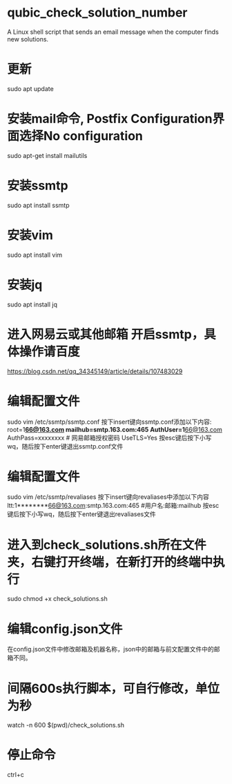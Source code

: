 # qubic_check_solution_number
A Linux shell script that sends an email message when the computer finds new solutions.
# 更新
sudo apt update
# 安装mail命令, Postfix Configuration界面选择No configuration
sudo apt-get install mailutils
# 安装ssmtp
sudo apt install ssmtp
# 安装vim
sudo apt install vim
# 安装jq
sudo apt install jq

# 进入网易云或其他邮箱 开启ssmtp，具体操作请百度
https://blog.csdn.net/qq_34345149/article/details/107483029

# 编辑配置文件
sudo vim /etc/ssmtp/ssmtp.conf
按下insert键向ssmtp.conf添加以下内容:
root=1********66@163.com
mailhub=smtp.163.com:465
AuthUser=1********66@163.com
AuthPass=xxxxxxxx # 网易邮箱授权密码
UseTLS=Yes
按esc键后按下小写wq，随后按下enter键退出ssmtp.conf文件

# 编辑配置文件
sudo vim /etc/ssmtp/revaliases
按下insert键向revaliases中添加以下内容
ltt:1********66@163.com:smtp.163.com:465    #用户名:邮箱:mailhub
按esc键后按下小写wq，随后按下enter键退出revaliases文件

# 进入到check_solutions.sh所在文件夹，右键打开终端，在新打开的终端中执行
sudo chmod +x check_solutions.sh
# 编辑config.json文件
在config.json文件中修改邮箱及机器名称，json中的邮箱与前文配置文件中的邮箱不同。
# 间隔600s执行脚本，可自行修改，单位为秒
watch -n 600 $(pwd)/check_solutions.sh

# 停止命令
ctrl+c


